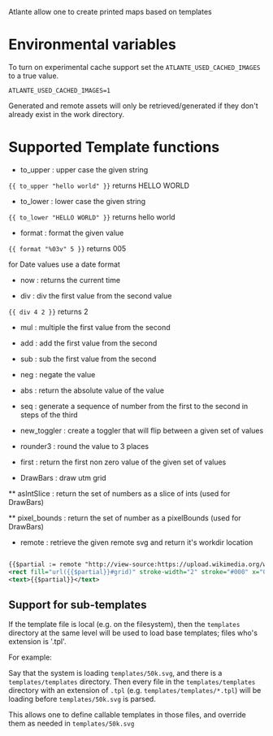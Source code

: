 Atlante allow one to create printed maps based on templates

# Environmental variables

To turn on experimental cache support set the `ATLANTE_USED_CACHED_IMAGES` to a true value.

```
ATLANTE_USED_CACHED_IMAGES=1
```

Generated and remote assets will only be retrieved/generated if they don't already exist in the work directory.


# Supported Template functions

* to_upper : upper case the given string

`{{ to_upper "hello world" }}`
returns
HELLO WORLD


* to_lower : lower case the given string

`{{ to_lower "HELLO WORLD" }}`
returns
hello world

* format : format the given value

`{{ format "%03v" 5 }}`
returns
005

for Date values use a date format


* now : returns the current time

* div : div the first value from the second value

`{{ div 4 2 }}`
returns
2

* mul : multiple the first value from the second

* add : add the first value from the second

* sub : sub the first value from the second

* neg : negate the value

* abs : return the absolute value of the value

* seq : generate a sequence of number from the first to the second in steps of the third

* new_toggler : create a toggler that will flip between a given set of values

* rounder3 : round the value to 3 places

* first : return the first non zero value of the given set of values

* DrawBars : draw utm grid

** asIntSlice : return the set of numbers as a slice of ints (used for DrawBars)
 
** pixel_bounds :  return the set of number as a pixelBounds (used for DrawBars)

* remote : retrieve the given remote svg and return it's workdir location

```svg

{{$partial := remote "http://view-source:https://upload.wikimedia.org/wikipedia/commons/1/1a/SVG_example_markup_grid.svg}}
<rect fill="url({{$partial}}#grid)" stroke-width="2" stroke="#000" x="0" y="0" width="250" height="250"/>
<text>{{$partial}}</text>
```

## Support for sub-templates

If the template file is local (e.g. on the filesystem), then the `templates` directory at the
same level will be used to load base templates; files who's extension is '.tpl'.

For example:

Say that the system is loading `templates/50k.svg`, and there is a `templates/templates` directory. Then every file in the `templates/templates` directory with an extension of `.tpl` (e.g. `templates/templates/*.tpl`) will be loading before `templates/50k.svg` is parsed.

This allows one to define callable templates in those files, and override
them as needed in `templates/50k.svg`

